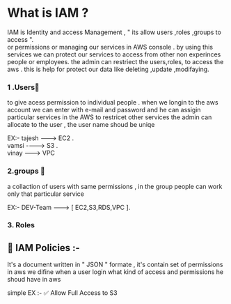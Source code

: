 # What is IAM ?
 IAM  is Identity and access Management , " its allow  users ,roles ,groups to access ".<br>
or permissions or managing our services in AWS  console . by using this services we can protect our services to access from 
 other non experinces people or employees. the admin can restriect the users,roles, to access the aws .
this is help for protect our data like deleting ,update ,modifaying.


 ### 1 .Users👤
 to give acess permission to individual people .
 when we longin to the aws account we can enter with e-mail and password 
 and he can assigin particular services in the AWS to restricet other services
 the admin can allocate  to the user , the user name shoud be uniqe 
 
  EX:- tajesh ---> EC2      .<br> vamsi ----> S3    .<br> vinay ---> VPC  

  ### 2.groups 👥
   a collaction of users with same permissions , 
   in the group people can work only that particular service 

  EX:- DEV-Team ---> [ EC2,S3,RDS,VPC ].

### 3. Roles 


## 🔐 IAM  Policies :-

It's a document written in " JSON " formate  , it's contain set of permissions in aws 
we difine  when a user login what kind of access and permissions he shoud have  in aws  

 simple EX :-    ✅ Allow Full Access to S3

   
  
 
